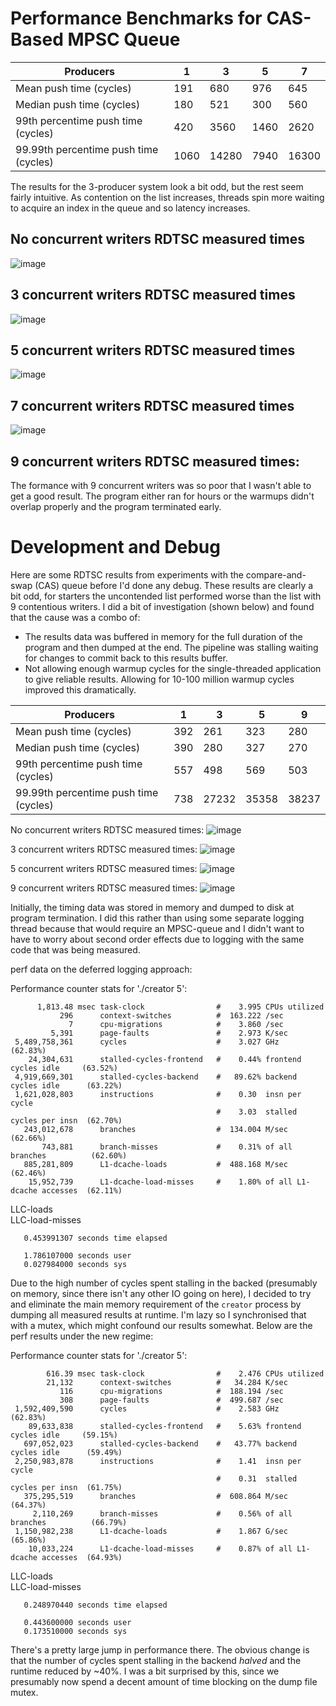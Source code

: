 # Performance Benchmarks for CAS-Based MPSC Queue

| Producers | 1 | 3 | 5 | 7 |
| --- | --- | --- | --- | --- |
| Mean push time (cycles) | 191 | 680 | 976 | 645 |
| Median push time (cycles) | 180 | 521 | 300 | 560 |
| 99th percentime push time (cycles) | 420 | 3560 | 1460 | 2620 |
| 99.99th percentime push time (cycles) | 1060 | 14280 | 7940 | 16300 |

The results for the 3-producer system look a bit odd, but the rest seem fairly intuitive. As contention on the list increases, threads spin more waiting to acquire an index in the queue and so latency increases.

## No concurrent writers RDTSC measured times
![image](https://github.com/mastamysta/MPSC-Queue/assets/47383446/87019dbc-8d90-47a9-bc43-b638e98141b0)


## 3 concurrent writers RDTSC measured times
![image](https://github.com/mastamysta/MPSC-Queue/assets/47383446/907f8eb2-2f1a-4e68-a178-eb359abcf209)


## 5 concurrent writers RDTSC measured times
![image](https://github.com/mastamysta/MPSC-Queue/assets/47383446/0cc81e74-4318-444f-bb4f-b8943406383a)


## 7 concurrent writers RDTSC measured times
![image](https://github.com/mastamysta/MPSC-Queue/assets/47383446/a651a173-4057-4ded-9803-2c59bc5d2381)

## 9 concurrent writers RDTSC measured times:

The formance with 9 concurrent writers was so poor that I wasn't able to get a good result. The program either ran for hours or the warmups didn't overlap properly and the program terminated early.

# Development and Debug

Here are some RDTSC results from experiments with the compare-and-swap (CAS) queue before I'd done any debug. These results are clearly a bit odd, for starters the uncontended list performed worse than the list with 9 contentious writers. I did a bit of investigation (shown below) and found that the cause was a combo of:
 - The results data was buffered in memory for the full duration of the program and then dumped at the end. The pipeline was stalling waiting for changes to commit back to this results buffer.
 - Not allowing enough warmup cycles for the single-threaded application to give reliable results. Allowing for 10-100 million warmup cycles improved this dramatically.

| Producers | 1 | 3 | 5 | 9 |
| --- | --- | --- | --- | --- |
| Mean push time (cycles) | 392 | 261 | 323 | 280 |
| Median push time (cycles) | 390 | 280 | 327 | 270 |
| 99th percentime push time (cycles) | 557 | 498 | 569 | 503 |
| 99.99th percentime push time (cycles) | 738 | 27232 | 35358 | 38237 |

No concurrent writers RDTSC measured times:
![image](https://github.com/mastamysta/Shared_memory_experiment/assets/47383446/809b9b29-cdeb-4d74-8d9f-6a0cf3ad6f88)

3 concurrent writers RDTSC measured times:
![image](https://github.com/mastamysta/Shared_memory_experiment/assets/47383446/c97681be-d7ee-4698-b431-3d180f1ab92e)

5 concurrent writers RDTSC measured times:
![image](https://github.com/mastamysta/Shared_memory_experiment/assets/47383446/0e571aa0-33a0-4bd8-a212-8225f5a42b02)

9 concurrent writers RDTSC measured times:
![image](https://github.com/mastamysta/Shared_memory_experiment/assets/47383446/24d7d6a5-d79a-42e0-8c96-188cfb752819)

Initially, the timing data was stored in memory and dumped to disk at program termination. I did this rather than using some separate logging thread because that would require an MPSC-queue and I didn't want to have to worry about second order effects due to logging with the same code that was being measured.

perf data on the deferred logging approach:

 Performance counter stats for './creator 5':

          1,813.48 msec task-clock                #    3.995 CPUs utilized          
               296      context-switches          #  163.222 /sec                   
                 7      cpu-migrations            #    3.860 /sec                   
             5,391      page-faults               #    2.973 K/sec                  
     5,489,758,361      cycles                    #    3.027 GHz                      (62.83%)
        24,304,631      stalled-cycles-frontend   #    0.44% frontend cycles idle     (63.52%)
     4,919,669,301      stalled-cycles-backend    #   89.62% backend cycles idle      (63.22%)
     1,621,028,803      instructions              #    0.30  insn per cycle         
                                                  #    3.03  stalled cycles per insn  (62.70%)
       243,012,678      branches                  #  134.004 M/sec                    (62.66%)
           743,881      branch-misses             #    0.31% of all branches          (62.60%)
       885,281,809      L1-dcache-loads           #  488.168 M/sec                    (62.46%)
        15,952,739      L1-dcache-load-misses     #    1.80% of all L1-dcache accesses  (62.11%)
   <not supported>      LLC-loads                                                   
   <not supported>      LLC-load-misses                                             

       0.453991307 seconds time elapsed

       1.786107000 seconds user
       0.027984000 seconds sys

Due to the high number of cycles spent stalling in the backed (presumably on memory, since there isn't any other IO going on here), I decided to try and eliminate the main memory requirement of the `creator` process by dumping all measured results at runtime. I'm lazy so I synchronised that with a mutex, which might confound our results somewhat. Below are the perf results under the new regime:

 Performance counter stats for './creator 5':

            616.39 msec task-clock                #    2.476 CPUs utilized          
            21,132      context-switches          #   34.284 K/sec                  
               116      cpu-migrations            #  188.194 /sec                   
               308      page-faults               #  499.687 /sec                   
     1,592,409,590      cycles                    #    2.583 GHz                      (62.83%)
        89,633,838      stalled-cycles-frontend   #    5.63% frontend cycles idle     (59.15%)
       697,052,023      stalled-cycles-backend    #   43.77% backend cycles idle      (59.49%)
     2,250,983,878      instructions              #    1.41  insn per cycle         
                                                  #    0.31  stalled cycles per insn  (61.75%)
       375,295,519      branches                  #  608.864 M/sec                    (64.37%)
         2,110,269      branch-misses             #    0.56% of all branches          (66.79%)
     1,150,982,238      L1-dcache-loads           #    1.867 G/sec                    (65.86%)
        10,033,224      L1-dcache-load-misses     #    0.87% of all L1-dcache accesses  (64.93%)
   <not supported>      LLC-loads                                                   
   <not supported>      LLC-load-misses                                             

       0.248970440 seconds time elapsed

       0.443600000 seconds user
       0.173510000 seconds sys

There's a pretty large jump in performance there. The obvious change is that the number of cycles spent stalling in the backend *halved* and the runtime reduced by ~40%. I was a bit surprised by this, since we presumably now spend a decent amount of time blocking on the dump file mutex.
